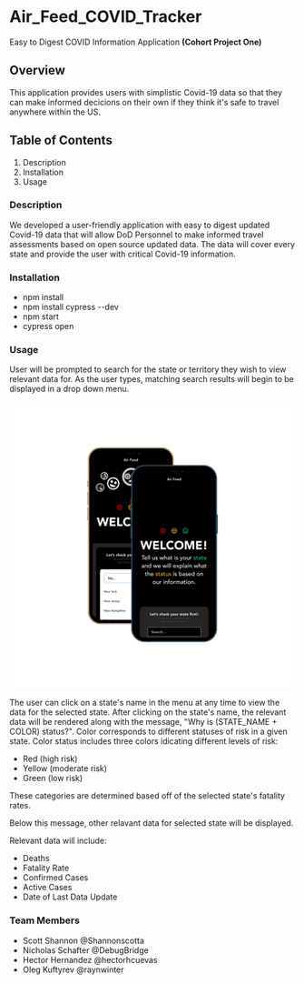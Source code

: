 <!-- Project Title - The name of the project -->

# Air_Feed_COVID_Tracker
Easy to Digest COVID Information Application **(Cohort Project One)**


<!-- Overview - A brief description outlining what the project is -->

## Overview
This application provides users with simplistic Covid-19 data so that they can make informed decicions on their own if they think it's safe to travel anywhere within the US.


<!-- Table of Contents - You can link to the different sections below -->

## Table of Contents
1. Description
2. Installation
3. Usage

<!-- Description - A more detailed outline of the project. What does it do? Is there a high level list of features? If describing a project that has visual features, consider adding pictures or animations of the features and functionality in this section. See Adding Screen Captures below. -->

### Description
We developed a user-friendly application with easy to digest updated Covid-19 data that will allow
DoD Personnel to make informed travel assessments based on open source updated data. The data will cover every state and provide the user with critical Covid-19 information.

<!-- Installation - How can another developer get your project up and running on their own? What dependencies are required? Are there environmental requirements? Be specific, and outline steps to take in order to get the project running. -->

### Installation
- npm install  
- npm install cypress --dev
- npm start
- cypress open

<!-- Usage - Further details on how the project is meant to be used may be helpful. For a library or framework, this section would outline how to use the library within another project (see socket.io  ). For a service that is meant to be used within a larger project architecture, instructions on how to integrate may be necessary (see node-statsD  ). -->

### Usage
User will be prompted to search for the state or territory they wish to view relevant data for. As the user types, matching search results will begin to be displayed in a drop down menu.

![Main Screen](https://github.com/DebugBridge/Air_Feed_COVID_Tracker/blob/main/ReadMeSrc/ss2.png?raw=true)

The user can click on a state's name in the menu at any time to view the data for the selected state. After clicking on the state's name, the relevant data will be rendered along with the message, "Why is (STATE_NAME + COLOR) status?". Color corresponds to different statuses of risk in a given state. Color status includes three colors idicating different levels of risk:
- Red (high risk)
- Yellow (moderate risk)
- Green (low risk)

These categories are determined based off of the selected state's fatality rates.


Below this message, other relavant data for selected state will be displayed.

Relevant data will include:
- Deaths
- Fatality Rate
- Confirmed Cases
- Active Cases
- Date of Last Data Update

### Team Members
- Scott Shannon @Shannonscotta
- Nicholas Schafter @DebugBridge
- Hector Hernandez @hectorhcuevas
- Oleg Kuftyrev @raynwinter
